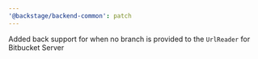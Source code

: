 ```yaml
---
'@backstage/backend-common': patch
---
```


Added back support for when no branch is provided to the `UrlReader` for Bitbucket Server
